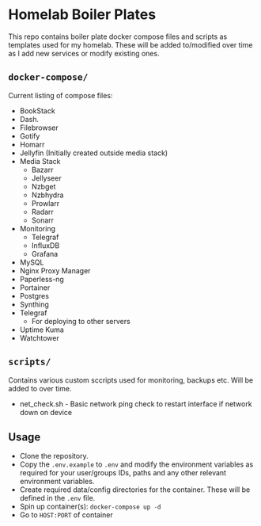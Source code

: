 # Homelab Boiler Plates

This repo contains boiler plate docker compose files and scripts as templates used for my homelab. These will be added to/modified over time as I add new services or modify existing ones. 

## `docker-compose/`

Current listing of compose files:

* BookStack
* Dash.
* Filebrowser
* Gotify
* Homarr
* Jellyfin (Initially created outside media stack)
* Media Stack
    * Bazarr
    * Jellyseer
    * Nzbget
    * Nzbhydra
    * Prowlarr
    * Radarr
    * Sonarr
* Monitoring
    * Telegraf
    * InfluxDB
    * Grafana
* MySQL
* Nginx Proxy Manager
* Paperless-ng
* Portainer
* Postgres
* Synthing
* Telegraf
    * For deploying to other servers
* Uptime Kuma
* Watchtower

## `scripts/`

Contains various custom sccripts used for monitoring, backups etc. Will be added to over time.

* net_check.sh - Basic network ping check to restart interface if network down on device

## Usage

* Clone the repository.
* Copy the `.env.example` to `.env` and modify the environment variables as required for your user/groups IDs, paths and any other relevant environment variables.
* Create required data/config directories for the container. These will be defined in the `.env` file.
* Spin up container(s): `docker-compose up -d`
* Go to `HOST:PORT` of container
